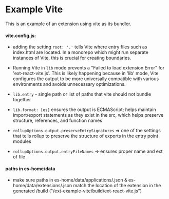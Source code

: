 # Example Vite

This is an example of an extension using vite as its bundler.

#### vite.config.js:

  - adding the setting `root: '.'` tells Vite where entry files such as index.html are located. 
In a monorepo which might run separate instances of Vite, this is crucial for creating boundaries.

  - Running Vite in `lib` mode prevents a "Failed to load extension Error" for 'ext-react-vite.js'. This is 
likely happening because in 'lib' mode, Vite configures the output to be more universally compatible with various 
environments and avoids unnecessary optimizations.

  - `lib.entry` - single path or list of paths that vite should not bundle together

  - `lib.format: [es]` ensures the output is ECMAScript; helps maintain import/export statements as 
they exist in the src, which helps preserve structure, references, and function names

  - `rollupOptions.output.preserveEntrySignatures` => one of the settings that tells rollup to preserve the structure 
of exports in the entry point modules

  - `rollupOptions.output.entryFileNames` => ensures proper name and ext of file

#### paths in es-home/data 

- make sure paths in es-home/data/applications/<example>.json & es-home/data/extensions/<extension>.json match the 
location of the extension in the generated /build ("/ext-example-vite/build/ext-react-vite.js")



